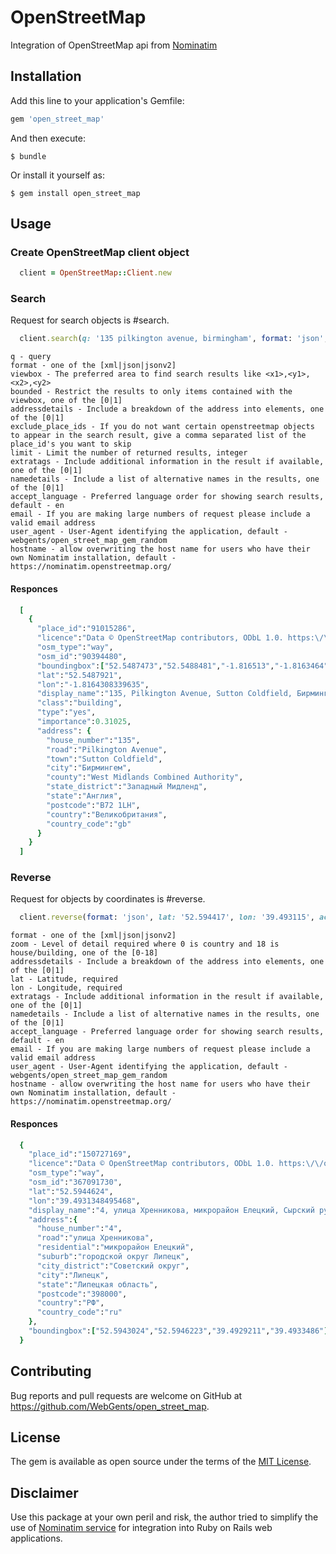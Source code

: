 # OpenStreetMap

Integration of OpenStreetMap api from [Nominatim](https://wiki.openstreetmap.org/wiki/Nominatim)

## Installation

Add this line to your application's Gemfile:

```ruby
gem 'open_street_map'
```

And then execute:

    $ bundle

Or install it yourself as:

    $ gem install open_street_map

## Usage

### Create OpenStreetMap client object

```ruby
  client = OpenStreetMap::Client.new
```

### Search

Request for search objects is #search.

```ruby
  client.search(q: '135 pilkington avenue, birmingham', format: 'json', addressdetails: '1', accept_language: 'ru')
```
    q - query
    format - one of the [xml|json|jsonv2]
    viewbox - The preferred area to find search results like <x1>,<y1>,<x2>,<y2>
    bounded - Restrict the results to only items contained with the viewbox, one of the [0|1]
    addressdetails - Include a breakdown of the address into elements, one of the [0|1]
    exclude_place_ids - If you do not want certain openstreetmap objects to appear in the search result, give a comma separated list of the place_id's you want to skip
    limit - Limit the number of returned results, integer
    extratags - Include additional information in the result if available, one of the [0|1]
    namedetails - Include a list of alternative names in the results, one of the [0|1]
    accept_language - Preferred language order for showing search results, default - en
    email - If you are making large numbers of request please include a valid email address
    user_agent - User-Agent identifying the application, default - webgents/open_street_map_gem_random
    hostname - allow overwriting the host name for users who have their own Nominatim installation, default - https://nominatim.openstreetmap.org/

#### Responces

```ruby
  [
    {
      "place_id":"91015286",
      "licence":"Data © OpenStreetMap contributors, ODbL 1.0. https:\/\/osm.org\/copyright",
      "osm_type":"way",
      "osm_id":"90394480",
      "boundingbox":["52.5487473","52.5488481","-1.816513","-1.8163464"],
      "lat":"52.5487921",
      "lon":"-1.8164308339635",
      "display_name":"135, Pilkington Avenue, Sutton Coldfield, Бирмингем, West Midlands Combined Authority, Западный Мидленд, Англия, B72 1LH, Великобритания",
      "class":"building",
      "type":"yes",
      "importance":0.31025,
      "address": {
        "house_number":"135",
        "road":"Pilkington Avenue",
        "town":"Sutton Coldfield",
        "city":"Бирмингем",
        "county":"West Midlands Combined Authority",
        "state_district":"Западный Мидленд",
        "state":"Англия",
        "postcode":"B72 1LH",
        "country":"Великобритания",
        "country_code":"gb"
      }
    }
  ]
```

### Reverse

Request for objects by coordinates is #reverse.

```ruby
  client.reverse(format: 'json', lat: '52.594417', lon: '39.493115', accept_language: 'ru')
```
    format - one of the [xml|json|jsonv2]
    zoom - Level of detail required where 0 is country and 18 is house/building, one of the [0-18]
    addressdetails - Include a breakdown of the address into elements, one of the [0|1]
    lat - Latitude, required
    lon - Longitude, required
    extratags - Include additional information in the result if available, one of the [0|1]
    namedetails - Include a list of alternative names in the results, one of the [0|1]
    accept_language - Preferred language order for showing search results, default - en
    email - If you are making large numbers of request please include a valid email address
    user_agent - User-Agent identifying the application, default - webgents/open_street_map_gem_random
    hostname - allow overwriting the host name for users who have their own Nominatim installation, default - https://nominatim.openstreetmap.org/

#### Responces

```ruby
  {
    "place_id":"150727169",
    "licence":"Data © OpenStreetMap contributors, ODbL 1.0. https:\/\/osm.org\/copyright",
    "osm_type":"way",
    "osm_id":"367091730",
    "lat":"52.5944624",
    "lon":"39.4931348495468",
    "display_name":"4, улица Хренникова, микрорайон Елецкий, Сырский рудник, Советский округ, Липецк, городской округ Липецк, Липецкая область, Центральный федеральный округ, 398000, РФ",
    "address":{
      "house_number":"4",
      "road":"улица Хренникова",
      "residential":"микрорайон Елецкий",
      "suburb":"городской округ Липецк",
      "city_district":"Советский округ",
      "city":"Липецк",
      "state":"Липецкая область",
      "postcode":"398000",
      "country":"РФ",
      "country_code":"ru"
    },
    "boundingbox":["52.5943024","52.5946223","39.4929211","39.4933486"]
  }
```

## Contributing

Bug reports and pull requests are welcome on GitHub at https://github.com/WebGents/open_street_map.

## License

The gem is available as open source under the terms of the [MIT License](http://opensource.org/licenses/MIT).

## Disclaimer

Use this package at your own peril and risk, the author tried to simplify the use of [Nominatim service](https://wiki.openstreetmap.org/wiki/Nominatim) for integration into Ruby on Rails web applications.
